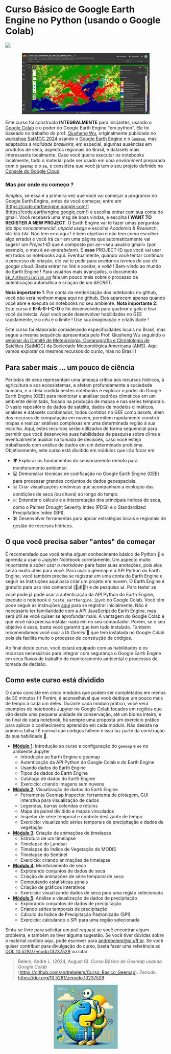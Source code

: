 # Curso Básico de Google Earth Engine no Python (usando o Google Colab)
[![](https://zenodo.org/badge/DOI/10.5281/zenodo.13237529.svg)](https://doi.org/10.5281/zenodo.13237529)
<p align="center">
  <img src="./screenshots/05_Uso_do_solo_RJ.jpg" alt="Uso do Solo RJ" width="400px">
</p>


Este curso foi construído **INTEGRALMENTE** para iniciantes, usando o [Google Colab](https://colab.research.google.com/) e o poder do Google Earth Engine "em python". Ele foi baseado no trabalho do prof. [Qiusheng Wu](https://www.linkedin.com/in/giswqs/), originalmente publicado no [workshop SatMOC 2024](https://geemap.org/workshops/SatMOC_2024) usando o [Google Earth Engine](https://earthengine.google.com) e o [`Geemap`](https://geemap.org), mas adaptados à *realidade brasileira*, em especial, algumas ausências em produtos de seca, aspectos regionais do Brasil, e datasets mais interessants localmente. Caso você queira executar os notebooks localmente, todo o material pode ser usado em uma *environment* preparada com o `geemap` e o `ee`, e considera que você já tem o seu projeto definido no [Console do Google Cloud](https://console.cloud.google.com/). <br>

### Mas por onde eu começo ?
*Simples*, se essa é a primeira vez que você vai começar a programar no Google Earth Engine, antes de você começar, entre em [https://code.earthengine.google.com/](https://code.earthengine.google.com/) e escolha entrar com sua conta do gmail. Você receberá uma msg de boas vindas, e escolha **I WANT TO REGISTER A NEW PROJECT**. O Earth Engine vai te fazer umas perguntas (do tipo *noncommercial*,  *unpaid usage* e escolha *Academia & Research*, blá-blá-blá. Não tem erro aqui ! é bem objetivo e não tem como escolher algo errado) e você irá cair em uma página que automaticamente vai sugerir um *Project-ID* que é composto por *ee-*<seu usuário gmail> (por exemplo, o meu é *ee-andrebelem*). É **esse** PROJECT-ID que você vai usar em todos os notebooks aqui. Eventualmente, quando você tentar continuar o processo de criação, ele vai te pedir para *aceitar os termos de uso do google cloud*. Basta entrar no link e aceitar, e *voilà* ! Bem-vindo ao mundo do Earth Engine ! Para usuários mais avançados, o documento [`EE_Authentication.md`](EE_Authentication.md) fala um pouco mais sobre o processo de autenticação automática e criação de um *SECRET*. 


**Nota importante 1**: Por conta da renderização dos notebooks no github, você não verá nenhum mapa aqui no github. Eles aparecem apenas quando você abre e executa os notebooks no seu ambiente.
**Nota importante 2**: Este curso é **B-Á-S-I-C-O** e foi desenvolvido para *quebrar o gelo* e tirar você da inércia. Aqui você pode desenvolver habilidades no GEE rapidamente, e o céu é o limite ! Use sua imaginação e criatividade !

Este curso foi elaborado considerando especificidades locais no Brasil, mas segue a mesma sequência apresentada pelo Prof. Qiusheng Wu seguindo o [webinar do Comitê de Meteorologia, Oceanografia e Climatologia de Satélites (SatMOC)](https://geemap.org/workshops/SatMOC_2024) da Sociedade Meteorológica Americana (AMS). Aqui vamos explorar os mesmos recursos do curso, mas no Brasil !

## Para saber mais ... um pouco de ciência

Períodos de seca representam uma ameaça crítica aos recursos hídricos, à agricultura e aos ecossistemas, e afetam profundamente a sociedade humana, e a ideia contida nestes notebooks é explorar o poder do Google Earth Engine (GEE) para monitorar e analisar padrões climáticos em um ambiente delimitado, focado na produção de mapas e nas séries temporais. O vasto repositório de dados de satélite, dados de modelos climáticos, análises e datasets combinados, todos contidos no GEE como *assets*, além dos recursos de computação em nuvem, permitem rapidamente construi mapas e realizar análises complexas em uma determinada região à sua escolha. Aqui, estes recursos serão utilizados de forma sequencial para permitir que você desenvolva suas habilidades de pesquisa sobre clima e eventualmente auxiliar na tomada de decisões, caso você esteja trabalhando com análise de dados em um determinado problema. Objetivamente, este curso está dividido em módulos que irão focar em: 
- 🌍 Explorar os fundamentos do sensoriamento remoto para monitoramento ambiental.
- 💻 Demonstrar técnicas de codificação no Google Earth Engine (GEE) para processar grandes conjuntos de dados geoespaciais.
- 📊 Criar visualizações dinâmicas que acompanham a evolução das condições de seca (ou chuva) ao longo do tempo.
- 📈 Entender o cálculo e a interpretação dos principais índices de seca, como o Palmer Drought Severity Index (PDSI) e o Standardized Precipitation Index (SPI).
- 🛠️ Desenvolver ferramentas para apoiar estratégias locais e regionais de gestão de recursos hídricos.

## O que você precisa saber "antes" de começar

É recomendado que você tenha *algum* conhecimento básico de Python 🐍 e aprenda a usar o Jupyter Notebook corretamente. Um aspecto muito importante é *saber usar o markdown* para fazer suas anotações, pois elas serão muito úteis para vocẽ. Para usar o geemap e a API Python do Earth Engine, você também precisa se registrar em uma conta do Earth Engine e seguir as instruções aqui para criar um projeto em nuvem. O Earth Engine é gratuito para uso não comercial (🚫💰💀!) e de pesquisa 📊. Para testar se você pode já pode usar a autenticação da API Python do Earth Engine, execute o notebook `0_teste_earthengine.ipynb` no Google Colab. Você tém pode seguir as instruções [aqui](EE_Authentication.md) para se registrar inicialmente.  Não é necessário ter familiaridade com a API JavaScript do Earth Engine, mas será útil se você quiser se aprofundar mais. A vantagem do Google Colab é que você não precisa instalar nada em no seu computador. Porém, se o seu objetivo é esse, basta você garantir que tem tudo instalado. Também recomendamos você usar a IA *Gemini* 🤖 que tem instalada no Google Colab pois ela facilita muito o processo de construção de códigos. 

Ao final deste curso, você estará equipado com as habilidades e os recursos necessários para integrar com segurança o Google Earth Engine em seus fluxos de trabalho de monitoramento ambiental e processos de tomada de decisão.

## Como este curso está dividido

O curso consiste em cinco módulos que podem ser completados em menos de 30 minutos (!) Porém, é aconselhável que vocẽ dedique um pouco mais de tempo à cada um deles. Durante cada módulo prático, você verá exemplos de notebooks Jupyter no Google Colab focados em regiões que vão desde uma pequena unidade de conservação, até um bioma inteiro, e no final de cada notebook, há sempre uma proposta um exercício prático para aplicar o conhecimento aprendido em cada módulo. Não desista na primeira falha ! É normal que códigos falhem e isso faz parte da construção da sua habilidade 💪.

- **[Módulo 1](https://github.com/andrebelem/Curso_Basico_Geemap/blob/main/Modulo01_Introducao_ao_geemap.ipynb)**: Introdução ao curso e configuração do `geemap` e `ee` no ambiente Jupyter 
    - Introdução ao Earth Engine e geemap
    - Autenticação da API Python do Google Colab e do Earth Engine
    - Usando dados do Earth Engine
    - Tipos de dados do Earth Engine
    - Catálogo de dados do Earth Engine
    - Exercício: criando imagens sem nuvens
- **[Módulo 2](https://github.com/andrebelem/Curso_Basico_Geemap/blob/main/Modulo02_Visualizacao_de_Dados_no_geemap.ipynb)**: Visualização de dados do Earth Engine
    - Ferramenta Geemap Inspector, ferramenta de plotagem, GUI interativa para visualização de dados
    - Legendas, barras coloridas e rótulos
    - Mapa de painel dividido e mapas vinculados
    - Inspetor de série temporal e controle deslizante de tempo
    - Exercício: visualizando séries temporais de precipitação e dados de vegetação
- **[Módulo 3](https://github.com/andrebelem/Curso_Basico_Geemap/blob/main/Modulo03_Animacoes_de_timelapse.ipynb)**: Criação de animações de timelapse
    - Estrutura de um timelapse
    - Timelapse do Landsat
    - Timelapse do Índice de Vegetação do MODIS
    - Timelapse do Sentinel
    - Exercício: criando animações de timelapse
- **[Módulo 4](https://github.com/andrebelem/Curso_Basico_Geemap/blob/main/Modulo04_Monitoramento_de_seca.ipynb)**: Monitoramento de seca
    - Explorando conjuntos de dados de seca
    - Criação de animações de série temporal de seca
    - Computando estatísticas zonais
    - Criação de gráficos interativos
    - Exercício: visualizando dados de seca para uma região selecionada
- **[Módulo 5](https://github.com/andrebelem/Curso_Basico_Geemap/blob/main/Modulo05_Analise_de_Dados_de_Precipitacao.ipynb)**: Análise e visualização de dados de precipitação
    - Explorando conjuntos de dados de precipitação
    - Criando séries temporais de precipitação
    - Cálculo do Índice de Precipitação Padronizado (SPI)
    - Exercício: calculando o SPI para uma região selecionada

Sinta-se livre para solicitar um *pull request* se você encontrar algum problema, e também se tiver alguma sugestão. Se você tiver dúvidas sobre o material contido aqui, pode escrever para [andrebelem@id.uff.br](andrebelem@id.uff.br). Se você quiser contribuir para divulgação do curso, basta fazer uma referência ao [DOI: 10.5281/zenodo.13237529](https://doi.org/10.5281/zenodo.13237529) ou citar

> Belem, Andre L. (2024, August 6). *Curso Básico de Geemap usando Google Colab* (https://github.com/andrebelem/Curso_Basico_Geemap). Zenodo. https://doi.org/10.5281/zenodo.13237529

<p align="center">
  <img src="https://github.com/andrebelem/Curso_Basico_Geemap/blob/main/screenshots/100_Good_Python_GEE.jpg" alt="Good Python GEE" height="200px">
</p>


  
